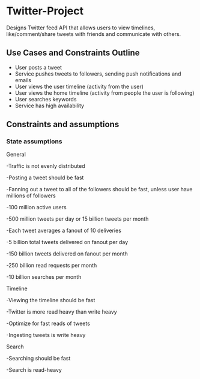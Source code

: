 # Twitter-Project

Designs Twitter feed API that allows users to view timelines, like/comment/share tweets with friends and communicate with others.

##  Use Cases and Constraints Outline

- User posts a tweet
- Service pushes tweets to followers, sending push notifications and emails
- User views the user timeline (activity from the user)
- User views the home timeline (activity from people the user is following)
- User searches keywords
- Service has high availability


## Constraints and assumptions

### State assumptions

General

 -Traffic is not evenly distributed

 -Posting a tweet should be fast

 -Fanning out a tweet to all of the followers should be fast, unless user have millions of followers

 -100 million active users

 -500 million tweets per day or 15 billion tweets per month

 -Each tweet averages a fanout of 10 deliveries

 -5 billion total tweets delivered on fanout per day

 -150 billion tweets delivered on fanout per month

 -250 billion read requests per month

 -10 billion searches per month

Timeline

 -Viewing the timeline should be fast

 -Twitter is more read heavy than write heavy

 -Optimize for fast reads of tweets

 -Ingesting tweets is write heavy


Search

 -Searching should be fast

 -Search is read-heavy
